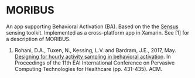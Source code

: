 # MORIBUS
An app supporting Behavioral Activation (BA). Based on the the [Sensus](https://github.com/predictive-technology-laboratory/sensus) sensing toolkit. Implemented as a cross-platform app in Xamarin. See [1] for a description of MORIBUS.

1. Rohani, D.A., Tuxen, N., Kessing, L.V. and Bardram, J.E., 2017, May. [Designing for hourly activity sampling in behavioral activation](https://dl.acm.org/citation.cfm?id=3154919). In Proceedings of the 11th EAI International Conference on Pervasive Computing Technologies for Healthcare (pp. 431-435). ACM.
